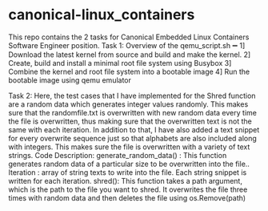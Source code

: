 # canonical-linux_containers
This repo contains the 2 tasks for Canonical Embedded Linux Containers Software Engineer position.
Task 1:
Overview of the qemu_script.sh ➖
1] Download the latest kernel from source and build and make the kernel.
2] Create, build and install a minimal root file system using Busybox
3] Combine the kernel and root file system into a bootable image
4] Run the bootable image using qemu emulator

Task 2:
Here, the test cases that I have implemented for the Shred function are a random data which
generates integer values randomly. This makes sure that the randomfile.txt is overwritten with
new random data every time the file is overwritten, thus making sure that the overwritten text is
not the same with each iteration. In addition to that, I have also added a text snippet for every
overwrite sequence just so that alphabets are also included along with integers. This makes
sure the file is overwritten with a variety of text strings.
Code Description:
generate_random_data() : This function generates random data of a particular size to be
overwritten into the file..
Iteration : array of string texts to write into the file. Each string snippet is written for each
iteration.
shred(): This function takes a path argument, which is the path to the file you want to shred. It
overwrites the file three times with random data and then deletes the file using os.Remove(path)
